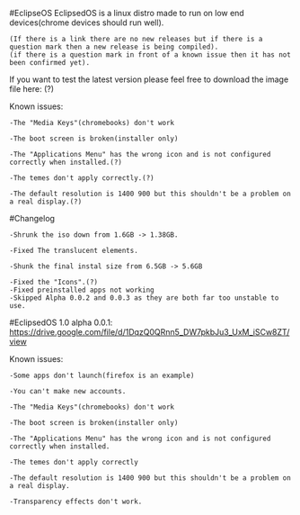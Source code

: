 #EclipseOS
EclipsedOS is a linux distro made to run on low end devices(chrome devices should run well).

    (If there is a link there are no new releases but if there is a question mark then a new release is being compiled).
    (if there is a question mark in front of a known issue then it has not been confirmed yet).

If you want to test the latest version please feel free to download the image file here:
    (?)

Known issues:
  
    -The "Media Keys"(chromebooks) don't work
  
    -The boot screen is broken(installer only)
  
    -The "Applications Menu" has the wrong icon and is not configured correctly when installed.(?)
    
    -The temes don't apply correctly.(?)
  
    -The default resolution is 1400 900 but this shouldn't be a problem on a real display.(?)

#Changelog
    
    -Shrunk the iso down from 1.6GB -> 1.38GB.
    
    -Fixed The translucent elements.
    
    -Shunk the final instal size from 6.5GB -> 5.6GB
    
    -Fixed the "Icons".(?)
    -Fixed preinstalled apps not working
    -Skipped Alpha 0.0.2 and 0.0.3 as they are both far too unstable to use.

#EclipsedOS 1.0 alpha 0.0.1:
 https://drive.google.com/file/d/1DqzQ0QRnn5_DW7pkbJu3_UxM_iSCw8ZT/view

Known issues:

    -Some apps don't launch(firefox is an example)
    
    -You can't make new accounts.
  
    -The "Media Keys"(chromebooks) don't work
  
    -The boot screen is broken(installer only)
  
    -The "Applications Menu" has the wrong icon and is not configured correctly when installed.
    
    -The temes don't apply correctly
  
    -The default resolution is 1400 900 but this shouldn't be a problem on a real display.
  
    -Transparency effects don't work.
